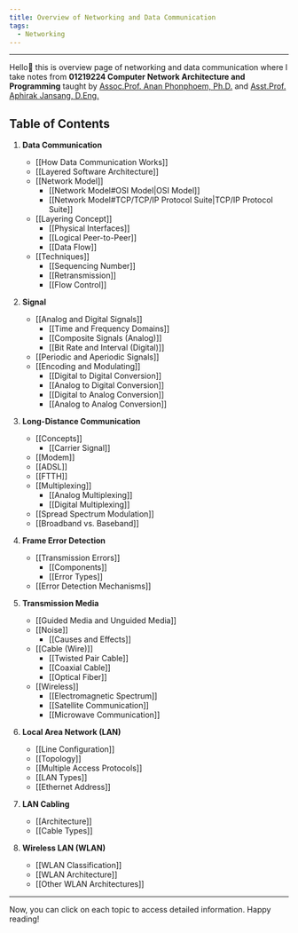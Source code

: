 ```yaml
---
title: Overview of Networking and Data Communication
tags:
  - Networking
---
```


----

Hello👏 this is overview page of networking and data communication where I take notes from
**01219224 Computer Network Architecture and Programming** taught by [Assoc.Prof. Anan Phonphoem, Ph.D.](http://www.cpe.ku.ac.th/~anan/;) and [Asst.Prof. Aphirak Jansang, D.Eng.](http://www.cpe.ku.ac.th/~aphirak/;)

## Table of Contents

1. **Data Communication**
   - [[How Data Communication Works]]
   - [[Layered Software Architecture]]
   - [[Network Model]]
      - [[Network Model#OSI Model|OSI Model]]
      - [[Network Model#TCP/TCP/IP Protocol Suite|TCP/IP Protocol Suite]]
   - [[Layering Concept]]
      - [[Physical Interfaces]]
      - [[Logical Peer-to-Peer]]
      - [[Data Flow]]
   - [[Techniques]]
      - [[Sequencing Number]]
      - [[Retransmission]]
      - [[Flow Control]]

2. **Signal**
   - [[Analog and Digital Signals]]
      - [[Time and Frequency Domains]]
      - [[Composite Signals (Analog)]]
      - [[Bit Rate and Interval (Digital)]]
   - [[Periodic and Aperiodic Signals]]
   - [[Encoding and Modulating]]
      - [[Digital to Digital Conversion]]
      - [[Analog to Digital Conversion]]
      - [[Digital to Analog Conversion]]
      - [[Analog to Analog Conversion]]

3. **Long-Distance Communication**
   - [[Concepts]]
      - [[Carrier Signal]]
   - [[Modem]]
   - [[ADSL]]
   - [[FTTH]]
   - [[Multiplexing]]
      - [[Analog Multiplexing]]
      - [[Digital Multiplexing]]
   - [[Spread Spectrum Modulation]]
   - [[Broadband vs. Baseband]]

4. **Frame Error Detection**
   - [[Transmission Errors]]
      - [[Components]]
      - [[Error Types]]
   - [[Error Detection Mechanisms]]

5. **Transmission Media**
   - [[Guided Media and Unguided Media]]
   - [[Noise]]
      - [[Causes and Effects]]
   - [[Cable (Wire)]]
      - [[Twisted Pair Cable]]
      - [[Coaxial Cable]]
      - [[Optical Fiber]]
   - [[Wireless]]
      - [[Electromagnetic Spectrum]]
      - [[Satellite Communication]]
      - [[Microwave Communication]]

6. **Local Area Network (LAN)**
   - [[Line Configuration]]
   - [[Topology]]
   - [[Multiple Access Protocols]]
   - [[LAN Types]]
   - [[Ethernet Address]]

7. **LAN Cabling**
   - [[Architecture]]
   - [[Cable Types]]

8. **Wireless LAN (WLAN)**
   - [[WLAN Classification]]
   - [[WLAN Architecture]]
   - [[Other WLAN Architectures]]


---

Now, you can click on each topic to access detailed information. Happy reading!
